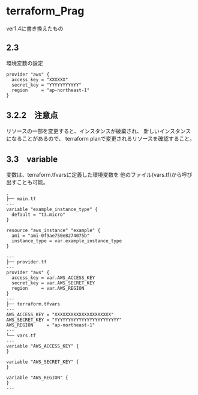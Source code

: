 # terraform_Prag
ver1.4に書き換えたもの

## 2.3
環境変数の設定

```
provider "aws" {
  access_key = "XXXXXX"
  secret_key = "YYYYYYYYYYY"
  region     = "ap-northeast-1"
}
```

## 3.2.2　注意点
リソースの一部を変更すると、インスタンスが破棄され、
新しいインスタンスになることがあるので、
terraform planで変更されるリソースを確認すること。

## 3.3　variable
変数は、terraform.tfvarsに定義した環境変数を
他のファイル(vars.tf)から呼び出すことも可能。

```
.
├── main.tf
---
variable "example_instance_type" {
  default = "t3.micro"
}

resource "aws_instance" "example" {
  ami = "ami-0f9ae750e8274075b"
  instance_type = var.example_instance_type
}

---
├── provider.tf
---
provider "aws" {
  access_key = var.AWS_ACCESS_KEY
  secret_key = var.AWS_SECRET_KEY
  region     = var.AWS_REGION
}
---
├── terraform.tfvars
---
AWS_ACCESS_KEY = "XXXXXXXXXXXXXXXXXXXXX"
AWS_SECRET_KEY = "YYYYYYYYYYYYYYYYYYYYYYYY"
AWS_REGION     = "ap-northeast-1"
---
└── vars.tf
---
variable "AWS_ACCESS_KEY" {
}

variable "AWS_SECRET_KEY" {
}

variable "AWS_REGION" {
}
---
```
